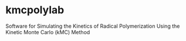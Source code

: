 # kmcpolylab
Software for Simulating the Kinetics of Radical Polymerization Using the Kinetic Monte Carlo (kMC) Method
